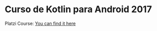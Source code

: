 # Curso de Kotlin para Android 2017
Platzi Course: [You can find it here](https://platzi.com/clases/kotlin-android/)
